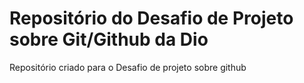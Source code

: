 # Repositório do Desafio de Projeto sobre Git/Github da Dio
Repositório criado para o Desafio de projeto sobre github
